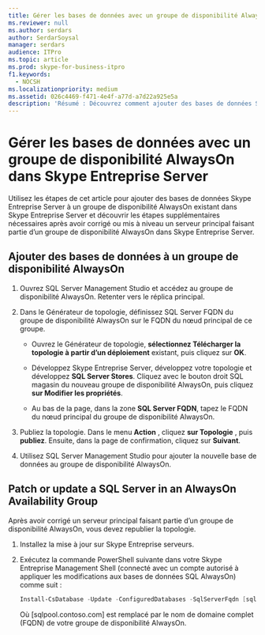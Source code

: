 ```yaml
---
title: Gérer les bases de données avec un groupe de disponibilité AlwaysOn dans Skype Entreprise Server
ms.reviewer: null
ms.author: serdars
author: SerdarSoysal
manager: serdars
audience: ITPro
ms.topic: article
ms.prod: skype-for-business-itpro
f1.keywords:
  - NOCSH
ms.localizationpriority: medium
ms.assetid: 026c4469-f471-4e4f-a77d-a7d22a925e5a
description: 'Résumé : Découvrez comment ajouter des bases de données Skype Entreprise Server à un groupe de disponibilité AlwaysOn existant et découvrez les étapes supplémentaires nécessaires après avoir corrigé ou mis à niveau un serveur principal faisant partie d’un groupe de disponibilité AlwaysOn dans Skype Entreprise Server.'
---
```


# <a name="manage-databases-with-an-alwayson-availability-group-in-skype-for-business-server"></a>Gérer les bases de données avec un groupe de disponibilité AlwaysOn dans Skype Entreprise Server

Utilisez les étapes de cet article pour ajouter des bases de données Skype Entreprise Server à un groupe de disponibilité AlwaysOn existant dans Skype Entreprise Server et découvrir les étapes supplémentaires nécessaires après avoir corrigé ou mis à niveau un serveur principal faisant partie d’un groupe de disponibilité AlwaysOn dans Skype Entreprise Server.

## <a name="add-databases-to-an-alwayson-availability-group"></a>Ajouter des bases de données à un groupe de disponibilité AlwaysOn 

1. Ouvrez SQL Server Management Studio et accédez au groupe de disponibilité AlwaysOn. Retenter vers le réplica principal.
    
2. Dans le Générateur de topologie, définissez SQL Server FQDN du groupe de disponibilité AlwaysOn sur le FQDN du nœud principal de ce groupe.
    
   - Ouvrez le Générateur de topologie, **sélectionnez Télécharger la topologie à partir d’un déploiement** existant, puis cliquez sur **OK**.
    
   - Développez Skype Entreprise Server, développez votre topologie et développez **SQL Server Stores**. Cliquez avec le bouton droit SQL magasin du nouveau groupe de disponibilité AlwaysOn, puis cliquez **sur Modifier les propriétés**.
    
   - Au bas de la page, dans la zone **SQL Server FQDN**, tapez le FQDN du nœud principal du groupe de disponibilité AlwaysOn.
    
3. Publiez la topologie. Dans le menu **Action** , cliquez **sur Topologie** , puis **publiez**. Ensuite, dans la page de confirmation, cliquez sur **Suivant**.
    
4. Utilisez SQL Server Management Studio pour ajouter la nouvelle base de données au groupe de disponibilité AlwaysOn.
    
## <a name="patch-or-update-a-sql-server-in-an-alwayson-availability-group"></a>Patch or update a SQL Server in an AlwaysOn Availability Group

Après avoir corrigé un serveur principal faisant partie d’un groupe de disponibilité AlwaysOn, vous devez republier la topologie.

1. Installez la mise à jour sur Skype Entreprise serveurs.
    
2. Exécutez la commande PowerShell suivante dans votre Skype Entreprise Management Shell (connecté avec un compte autorisé à appliquer les modifications aux bases de données SQL AlwaysOn) comme suit :
    
    ```PowerShell
    Install-CsDatabase -Update -ConfiguredDatabases -SqlServerFqdn [sqlpool.contoso.com] -Verbose
    ```

    Où [sqlpool.contoso.com] est remplacé par le nom de domaine complet (FQDN) de votre groupe de disponibilité AlwaysOn.
